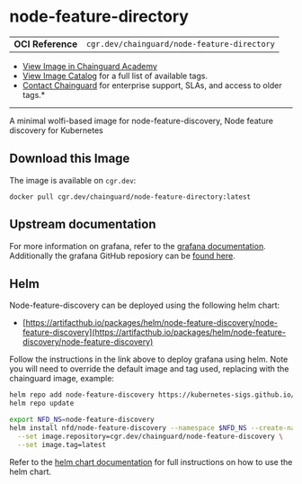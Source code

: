 <!--monopod:start-->
# node-feature-directory
| | |
| - | - |
| **OCI Reference** | `cgr.dev/chainguard/node-feature-directory` |


* [View Image in Chainguard Academy](https://edu.chainguard.dev/chainguard/chainguard-images/reference/node-feature-directory/overview/)
* [View Image Catalog](https://console.enforce.dev/images/catalog) for a full list of available tags.
* [Contact Chainguard](https://www.chainguard.dev/chainguard-images) for enterprise support, SLAs, and access to older tags.*

---
<!--monopod:end-->

<!--overview:start-->
A minimal wolfi-based image for node-feature-discovery, Node feature discovery for Kubernetes
<!--overview:end-->

<!--getting:start-->
## Download this Image
The image is available on `cgr.dev`:

```
docker pull cgr.dev/chainguard/node-feature-directory:latest
```
<!--getting:end-->

<!--body:start-->
## Upstream documentation
For more information on grafana, refer to the [grafana documentation](https://kubernetes-sigs.github.io/node-feature-discovery/stable/get-started/index.html).
Additionally the grafana GitHub reposiory can be [found here](https://github.com/kubernetes-sigs/node-feature-discovery).

## Helm
Node-feature-discovery can be deployed using the following helm chart:
- [https://artifacthub.io/packages/helm/node-feature-discovery/node-feature-discovery](https://artifacthub.io/packages/helm/node-feature-discovery/node-feature-discovery)

Follow the instructions in the link above to deploy grafana using helm. Note you
will need to override the default image and tag used, replacing with the
chainguard image, example:

```bash
helm repo add node-feature-discovery https://kubernetes-sigs.github.io/node-feature-discovery/charts
helm repo update

export NFD_NS=node-feature-discovery
helm install nfd/node-feature-discovery --namespace $NFD_NS --create-namespace --generate-name \
  --set image.repository=cgr.dev/chainguard/node-feature-discovery \
  --set image.tag=latest
```

Refer to the [helm chart documentation](https://artifacthub.io/packages/helm/node-feature-discovery/node-feature-discovery)
for full instructions on how to use the helm chart.

<!--body:end-->
